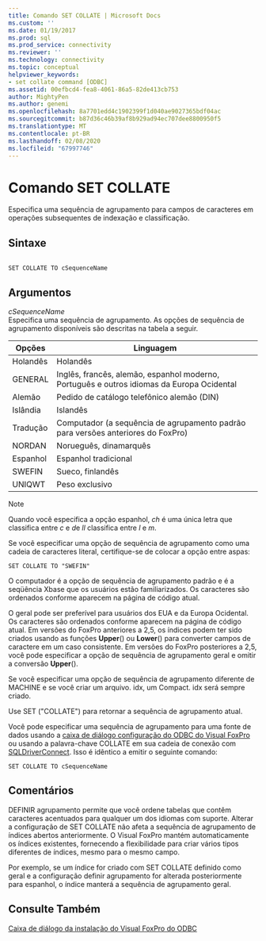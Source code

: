 ```yaml
---
title: Comando SET COLLATE | Microsoft Docs
ms.custom: ''
ms.date: 01/19/2017
ms.prod: sql
ms.prod_service: connectivity
ms.reviewer: ''
ms.technology: connectivity
ms.topic: conceptual
helpviewer_keywords:
- set collate command [ODBC]
ms.assetid: 00efbcd4-fea8-4061-86a5-82de413cb753
author: MightyPen
ms.author: genemi
ms.openlocfilehash: 8a7701edd4c1902399f1d040ae9027365bdf04ac
ms.sourcegitcommit: b87d36c46b39af8b929ad94ec707dee8800950f5
ms.translationtype: MT
ms.contentlocale: pt-BR
ms.lasthandoff: 02/08/2020
ms.locfileid: "67997746"
---
```

# <a name="set-collate-command"></a>Comando SET COLLATE
Especifica uma sequência de agrupamento para campos de caracteres em operações subsequentes de indexação e classificação.  
  
## <a name="syntax"></a>Sintaxe  
  
```  
  
SET COLLATE TO cSequenceName  
```  
  
## <a name="arguments"></a>Argumentos  
 *cSequenceName*  
 Especifica uma sequência de agrupamento. As opções de sequência de agrupamento disponíveis são descritas na tabela a seguir.  
  
|Opções|Linguagem|  
|-------------|--------------|  
|Holandês|Holandês|  
|GENERAL|Inglês, francês, alemão, espanhol moderno, Português e outros idiomas da Europa Ocidental|  
|Alemão|Pedido de catálogo telefônico alemão (DIN)|  
|Islândia|Islandês|  
|Tradução|Computador (a sequência de agrupamento padrão para versões anteriores do FoxPro)|  
|NORDAN|Norueguês, dinamarquês|  
|Espanhol|Espanhol tradicional|  
|SWEFIN|Sueco, finlandês|  
|UNIQWT|Peso exclusivo|  
  
> [!NOTE]  
>  Quando você especifica a opção espanhol, *ch* é uma única letra que classifica entre *c* e *d*e *ll* classifica entre *l* e *m*.  
  
 Se você especificar uma opção de sequência de agrupamento como uma cadeia de caracteres literal, certifique-se de colocar a opção entre aspas:  
  
```  
SET COLLATE TO "SWEFIN"  
```  
  
 O computador é a opção de sequência de agrupamento padrão e é a seqüência Xbase que os usuários estão familiarizados. Os caracteres são ordenados conforme aparecem na página de código atual.  
  
 O geral pode ser preferível para usuários dos EUA e da Europa Ocidental. Os caracteres são ordenados conforme aparecem na página de código atual. Em versões do FoxPro anteriores a 2,5, os índices podem ter sido criados usando as funções **Upper**() ou **Lower**() para converter campos de caractere em um caso consistente. Em versões do FoxPro posteriores a 2,5, você pode especificar a opção de sequência de agrupamento geral e omitir a conversão **Upper**().  
  
 Se você especificar uma opção de sequência de agrupamento diferente de MACHINE e se você criar um arquivo. idx, um Compact. idx será sempre criado.  
  
 Use SET ("COLLATE") para retornar a sequência de agrupamento atual.  
  
 Você pode especificar uma sequência de agrupamento para uma fonte de dados usando a [caixa de diálogo configuração do ODBC do Visual FoxPro](../../odbc/microsoft/odbc-visual-foxpro-setup-dialog-box.md) ou usando a palavra-chave COLLATE em sua cadeia de conexão com [SQLDriverConnect](../../odbc/microsoft/sqldriverconnect-visual-foxpro-odbc-driver.md). Isso é idêntico a emitir o seguinte comando:  
  
```  
SET COLLATE TO cSequenceName  
```  
  
## <a name="remarks"></a>Comentários  
 DEFINIR agrupamento permite que você ordene tabelas que contêm caracteres acentuados para qualquer um dos idiomas com suporte. Alterar a configuração de SET COLLATE não afeta a sequência de agrupamento de índices abertos anteriormente. O Visual FoxPro mantém automaticamente os índices existentes, fornecendo a flexibilidade para criar vários tipos diferentes de índices, mesmo para o mesmo campo.  
  
 Por exemplo, se um índice for criado com SET COLLATE definido como geral e a configuração definir agrupamento for alterada posteriormente para espanhol, o índice manterá a sequência de agrupamento geral.  
  
## <a name="see-also"></a>Consulte Também  
 [Caixa de diálogo da instalação do Visual FoxPro do ODBC](../../odbc/microsoft/odbc-visual-foxpro-setup-dialog-box.md)
